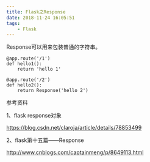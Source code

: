 ```yaml
---
title: Flask之Response
date: 2018-11-24 16:05:51
tags:
	- Flask
---
```




Response可以用来包装普通的字符串。

```
@app.route('/1')
def hello1():
	return 'hello 1'
	
@app.route('/2')
def hello2():
	return Response('hello 2')
```



参考资料

1、flask response对象

https://blog.csdn.net/claroja/article/details/78853499

2、flask第十五篇——Response

http://www.cnblogs.com/captainmeng/p/8649113.html